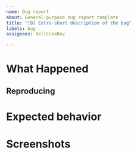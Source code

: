 ```yaml
---
name: Bug report
about: General-purpose bug report template
title: "[B] Extra-short description of the bug"
labels: bug
assignees: BellCubeDev

---
```


<!-- Items in these comment tags don't show up in Markdown, so you don't need to remove them -->
# **What Happened**
<!-- Describe what unexpected thing happened -->

## **Reproducing**
<!-- How can I make the big show up on my end? Example for a messed-up face after load:
1. Activate the button in the Main Hall
2. Save
3. Load the save
4. Look at Lahar's face
-->

# **Expected behavior**
<!-- What did you expect to happen? e.g. "I expected the 
You can remove this if the issue is game-breaking (like a CTD) or obvious (e.g. the Issue title is "Crack in the Armoury secret door").
-->

# **Screenshots**
<!-- If it makes sense, add screenshots and/or videos here. Link videos, use the following syntax for images:
![Alt text](https://image.URI/goes/here)
-->
